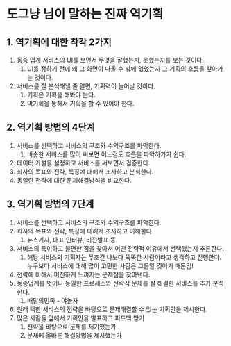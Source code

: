 # 도그냥 님이 말하는 진짜 역기획

## 1. 역기획에 대한 착각 2가지&#x20;

1. 동종 업계 서비스의 UI를 보면서 무엇을 잘했는지, 못했는지를 보는 것이다.&#x20;
   1. UI를 정하기 전에 왜 그 화면이 나올 수 밖에 없었는지 그 기획의 흐름을 찾아가는 것이다.&#x20;
2. 서비스를 잘 분석해낼 줄 알면, 기획력이 늘어날 것이다.&#x20;
   1. 기획은 기획을 해봐야 는다.&#x20;
   2. 역기획을 통해서 기획을 할 수 있어야 한다.&#x20;



## 2. 역기획 방법의 4단계&#x20;

1. 서비스를 선택하고 서비스의 구조와 수익구조를 파악한다.&#x20;
   1. 비슷한 서비스를 많이 써보면 어느정도 흐름을 파악하기가 쉽다.&#x20;
2. 데이터 가설을 설정하고 서비스를 써보면서 검증한다.&#x20;
3. 회사의 목표와 전략, 특징에 대해서 조사하고 분석한다.&#x20;
4. 동일한 전략에 대한 문제해결방식을 비교한다.



## 3. 역기획 방법의 7단계&#x20;

1. 서비스를 선택하고 서비스의 구조와 수익구조를 파악한다.&#x20;
2. 회사의 목표와 전략, 특징에 대해서 조사하고 이해한다.&#x20;
   1. 뉴스기사, 대표 인터뷰, 비전발표 등&#x20;
3. 서비스의 특이하고 불편한 점을 찾아서 어떤 전략적 이유에서 선택했는지 추론한다.&#x20;
   1. 해당 서비스의 기획자는 무조건 나보다 똑똑한 사람이라고 생각하고 진행한다. 누구보다 서비스에 대해 많이 고민한 사람은 그들일 것이기 때문임!&#x20;
4. 전략에 비해서 미진하게 느껴지는 문제점을 찾아낸다.&#x20;
5. 동종업계를 벗어나 동일한 프로세스와 전략적 문제를 잘 해결한 서비스를 추가 분석한다.&#x20;
   1. 배달의민족 - 야놀자&#x20;
6. 원래 택한 서비스의 전략을 바탕으로 문제해결할 수 있는 기획안을 제시한다.&#x20;
7. 많은 사람들 앞에서 기획안을 발표하고 피드백 받기&#x20;
   1. 전략을 바탕으로 문제를 제기했는가&#x20;
   2. 문제에 올바른 해결방법을 제시했는가&#x20;

